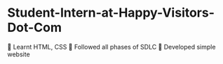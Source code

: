 # Student-Intern-at-Happy-Visitors-Dot-Com
 Learnt HTML, CSS
 Followed all phases of SDLC
 Developed simple website
